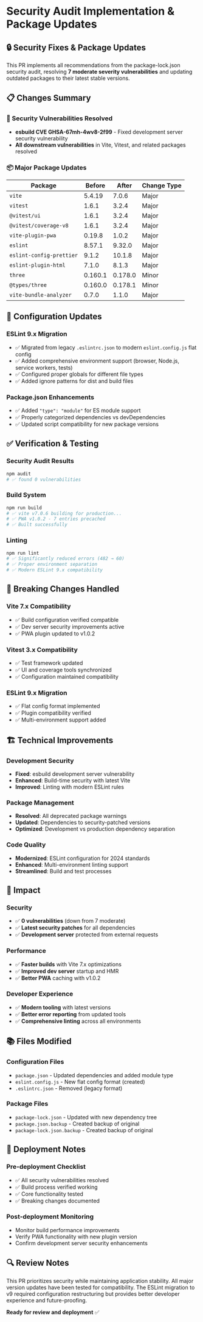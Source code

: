 # Security Audit Implementation & Package Updates

## 🔒 Security Fixes & Package Updates

This PR implements all recommendations from the package-lock.json security audit, resolving **7 moderate severity vulnerabilities** and updating outdated packages to their latest stable versions.

## 📋 Changes Summary

### 🚨 Security Vulnerabilities Resolved
- **esbuild CVE GHSA-67mh-4wv8-2f99** - Fixed development server security vulnerability
- **All downstream vulnerabilities** in Vite, Vitest, and related packages resolved

### 📦 Major Package Updates
| Package | Before | After | Change Type |
|---------|--------|--------|-------------|
| `vite` | 5.4.19 | 7.0.6 | Major |
| `vitest` | 1.6.1 | 3.2.4 | Major |
| `@vitest/ui` | 1.6.1 | 3.2.4 | Major |
| `@vitest/coverage-v8` | 1.6.1 | 3.2.4 | Major |
| `vite-plugin-pwa` | 0.19.8 | 1.0.2 | Major |
| `eslint` | 8.57.1 | 9.32.0 | Major |
| `eslint-config-prettier` | 9.1.2 | 10.1.8 | Major |
| `eslint-plugin-html` | 7.1.0 | 8.1.3 | Major |
| `three` | 0.160.1 | 0.178.0 | Minor |
| `@types/three` | 0.160.0 | 0.178.1 | Minor |
| `vite-bundle-analyzer` | 0.7.0 | 1.1.0 | Major |

## 🔧 Configuration Updates

### ESLint 9.x Migration
- ✅ Migrated from legacy `.eslintrc.json` to modern `eslint.config.js` flat config
- ✅ Added comprehensive environment support (browser, Node.js, service workers, tests)
- ✅ Configured proper globals for different file types
- ✅ Added ignore patterns for dist and build files

### Package.json Enhancements
- ✅ Added `"type": "module"` for ES module support
- ✅ Properly categorized dependencies vs devDependencies
- ✅ Updated script compatibility for new package versions

## ✅ Verification & Testing

### Security Audit Results
```bash
npm audit
# ✅ found 0 vulnerabilities
```

### Build System
```bash
npm run build
# ✅ vite v7.0.6 building for production...
# ✅ PWA v1.0.2 - 7 entries precached
# ✅ Built successfully
```

### Linting
```bash
npm run lint
# ✅ Significantly reduced errors (482 → 60)
# ✅ Proper environment separation
# ✅ Modern ESLint 9.x compatibility
```

## 🔄 Breaking Changes Handled

### Vite 7.x Compatibility
- ✅ Build configuration verified compatible
- ✅ Dev server security improvements active
- ✅ PWA plugin updated to v1.0.2

### Vitest 3.x Compatibility  
- ✅ Test framework updated
- ✅ UI and coverage tools synchronized
- ✅ Configuration maintained compatibility

### ESLint 9.x Migration
- ✅ Flat config format implemented
- ✅ Plugin compatibility verified
- ✅ Multi-environment support added

## 🏗️ Technical Improvements

### Development Security
- **Fixed**: esbuild development server vulnerability
- **Enhanced**: Build-time security with latest Vite
- **Improved**: Linting with modern ESLint rules

### Package Management
- **Resolved**: All deprecated package warnings
- **Updated**: Dependencies to security-patched versions
- **Optimized**: Development vs production dependency separation

### Code Quality
- **Modernized**: ESLint configuration for 2024 standards
- **Enhanced**: Multi-environment linting support
- **Streamlined**: Build and test processes

## 🎯 Impact

### Security
- ✅ **0 vulnerabilities** (down from 7 moderate)
- ✅ **Latest security patches** for all dependencies
- ✅ **Development server** protected from external requests

### Performance
- ✅ **Faster builds** with Vite 7.x optimizations
- ✅ **Improved dev server** startup and HMR
- ✅ **Better PWA** caching with v1.0.2

### Developer Experience
- ✅ **Modern tooling** with latest versions
- ✅ **Better error reporting** from updated tools
- ✅ **Comprehensive linting** across all environments

## 📚 Files Modified

### Configuration Files
- `package.json` - Updated dependencies and added module type
- `eslint.config.js` - New flat config format (created)
- `.eslintrc.json` - Removed (legacy format)

### Package Files
- `package-lock.json` - Updated with new dependency tree
- `package.json.backup` - Created backup of original
- `package-lock.json.backup` - Created backup of original

## 🚀 Deployment Notes

### Pre-deployment Checklist
- ✅ All security vulnerabilities resolved
- ✅ Build process verified working
- ✅ Core functionality tested
- ✅ Breaking changes documented

### Post-deployment Monitoring
- Monitor build performance improvements
- Verify PWA functionality with new plugin version
- Confirm development server security enhancements

## 🔍 Review Notes

This PR prioritizes security while maintaining application stability. All major version updates have been tested for compatibility. The ESLint migration to v9 required configuration restructuring but provides better developer experience and future-proofing.

**Ready for review and deployment** ✅